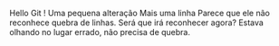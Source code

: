Hello Git !
Uma pequena alteração
Mais uma linha
Parece que ele não reconhece quebra de linhas.
Será que irá reconhecer agora?
Estava olhando no lugar errado, não precisa de quebra.
